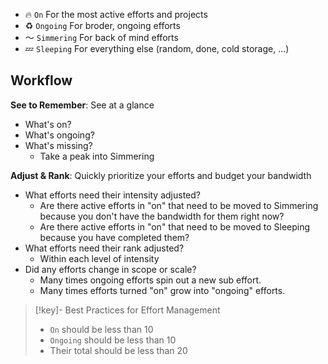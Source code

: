 - 🔥 `On` For the most active efforts and projects
- ♻️ `Ongoing` For broder, ongoing efforts
- 〜 `Simmering` For back of mind efforts
- 💤 `Sleeping` For everything else (random, done, cold storage, ...)

## Workflow

**See to Remember**: See at a glance

- What's on?
- What's ongoing?
- What's missing? 
	- Take a peak into Simmering

**Adjust & Rank**: Quickly prioritize your efforts and budget your bandwidth

- What efforts need their intensity adjusted?
	- Are there active efforts in "on" that need to be moved to Simmering because you don't have the bandwidth for them right now? 
	- Are there active efforts in "on" that need to be moved to Sleeping because you have completed them?
- What efforts need their rank adjusted?
	- Within each level of intensity
- Did any efforts change in scope or scale?
	- Many times ongoing efforts spin out a new sub effort.
	- Many times efforts turned "on" grow into "ongoing" efforts.

> [!key]- Best Practices for Effort Management
> - `On` should be less than 10
> - `Ongoing` should be less than 10
> - Their total should be less than 20